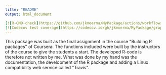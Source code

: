 ```yaml
---
title: "README"
output: html_document

[![R-CMD-check](https://github.com/jkmoerma/MyPackage/actions/workflows/R-CMD-check.yaml/badge.svg)](https://github.com/jkmoerma/MyPackage/actions/workflows/R-CMD-check.yaml)
[![Codecov test coverage](https://codecov.io/gh/jkmoerma/MyPackage/graph/badge.svg)](https://app.codecov.io/gh/jkmoerma/MyPackage)
---
```


This package was built as the final assignment in the course "Building R packages" of Coursera. 
The functions included were built by the instructors of the course to give the students a start. 
The developed R-code is therefore not written by me. 
What was done by my hand was the documentation, the development of the R package and adding a Linux compatibility web service called "Travis".
